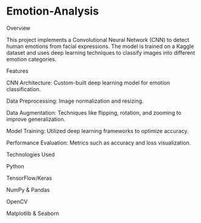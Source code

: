 # Emotion-Analysis

Overview

This project implements a Convolutional Neural Network (CNN) to detect human emotions from facial expressions. The model is trained on a Kaggle dataset and uses deep learning techniques to classify images into different emotion categories.

Features

CNN Architecture: Custom-built deep learning model for emotion classification.

Data Preprocessing: Image normalization and resizing.

Data Augmentation: Techniques like flipping, rotation, and zooming to improve generalization.

Model Training: Utilized deep learning frameworks to optimize accuracy.

Performance Evaluation: Metrics such as accuracy and loss visualization.

Technologies Used

Python

TensorFlow/Keras

NumPy & Pandas

OpenCV

Matplotlib & Seaborn
